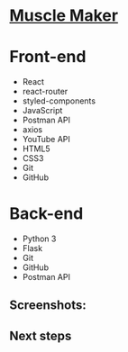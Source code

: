 <a href="#">
  <h1>Muscle Maker</h1>
</a>

<h1>Front-end</h1>
<ul>
  <li>React</li>
  <li>react-router</li>
  <li>styled-components</li>
  <li>JavaScript</li>
  <li>Postman API</li>
  <li>axios</li>
  <li>YouTube API</li>
  <li>HTML5</li>
  <li>CSS3</li>
  <li>Git</li>
  <li>GitHub</li>
</ul>
<h1>Back-end</h1>
<ul>
  <li>Python 3</li>
  <li>Flask</li>
  <li>Git</li>
  <li>GitHub</li>
  <li>Postman API</li>
</ul>
<h2>Screenshots:</h2>
<h2>Next steps</h2>
